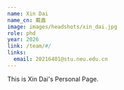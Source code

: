 ```yaml
---
name: Xin Dai
name_cn: 戴鑫
image: images/headshots/xin_dai.jpg
role: phd
year: 2026
link: /team/#/
links:
  email: 20216401@stu.neu.edu.cn
---
```


This is Xin Dai's Personal Page.